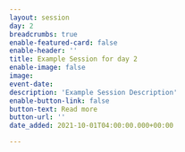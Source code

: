 ```yaml
---
layout: session
day: 2
breadcrumbs: true
enable-featured-card: false
enable-header: ''
title: Example Session for day 2
enable-image: false
image:
event-date: 
description: 'Example Session Description'
enable-button-link: false
button-text: Read more
button-url: ''
date_added: 2021-10-01T04:00:00.000+00:00

---
```

